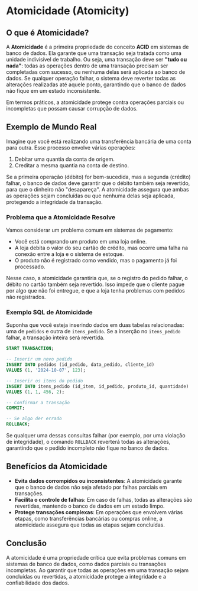 
# Atomicidade (Atomicity)

## O que é Atomicidade?

A **Atomicidade** é a primeira propriedade do conceito **ACID** em sistemas de banco de dados. Ela garante que uma transação seja tratada como uma unidade indivisível de trabalho. Ou seja, uma transação deve ser **"tudo ou nada"**: todas as operações dentro de uma transação precisam ser completadas com sucesso, ou nenhuma delas será aplicada ao banco de dados. Se qualquer operação falhar, o sistema deve reverter todas as alterações realizadas até aquele ponto, garantindo que o banco de dados não fique em um estado inconsistente.

Em termos práticos, a atomicidade protege contra operações parciais ou incompletas que possam causar corrupção de dados.

## Exemplo de Mundo Real

Imagine que você está realizando uma transferência bancária de uma conta para outra. Esse processo envolve várias operações:

1. Debitar uma quantia da conta de origem.
2. Creditar a mesma quantia na conta de destino.

Se a primeira operação (débito) for bem-sucedida, mas a segunda (crédito) falhar, o banco de dados deve garantir que o débito também seja revertido, para que o dinheiro não "desapareça". A atomicidade assegura que ambas as operações sejam concluídas ou que nenhuma delas seja aplicada, protegendo a integridade da transação.

### Problema que a Atomicidade Resolve

Vamos considerar um problema comum em sistemas de pagamento:

- Você está comprando um produto em uma loja online.
- A loja debita o valor do seu cartão de crédito, mas ocorre uma falha na conexão entre a loja e o sistema de estoque.
- O produto não é registrado como vendido, mas o pagamento já foi processado.

Nesse caso, a atomicidade garantiria que, se o registro do pedido falhar, o débito no cartão também seja revertido. Isso impede que o cliente pague por algo que não foi entregue, e que a loja tenha problemas com pedidos não registrados.

### Exemplo SQL de Atomicidade

Suponha que você esteja inserindo dados em duas tabelas relacionadas: uma de `pedidos` e outra de `itens_pedido`. Se a inserção no `itens_pedido` falhar, a transação inteira será revertida.

```sql
START TRANSACTION;

-- Inserir um novo pedido
INSERT INTO pedidos (id_pedido, data_pedido, cliente_id)
VALUES (1, '2024-10-07', 123);

-- Inserir os itens do pedido
INSERT INTO itens_pedido (id_item, id_pedido, produto_id, quantidade)
VALUES (1, 1, 456, 2);

-- Confirmar a transação
COMMIT;

-- Se algo der errado
ROLLBACK;
```

Se qualquer uma dessas consultas falhar (por exemplo, por uma violação de integridade), o comando `ROLLBACK` reverterá todas as alterações, garantindo que o pedido incompleto não fique no banco de dados.

## Benefícios da Atomicidade

- **Evita dados corrompidos ou inconsistentes**: A atomicidade garante que o banco de dados não seja afetado por falhas parciais em transações.
- **Facilita o controle de falhas**: Em caso de falhas, todas as alterações são revertidas, mantendo o banco de dados em um estado limpo.
- **Protege transações complexas**: Em operações que envolvem várias etapas, como transferências bancárias ou compras online, a atomicidade assegura que todas as etapas sejam concluídas.

## Conclusão

A atomicidade é uma propriedade crítica que evita problemas comuns em sistemas de banco de dados, como dados parciais ou transações incompletas. Ao garantir que todas as operações em uma transação sejam concluídas ou revertidas, a atomicidade protege a integridade e a confiabilidade dos dados.
